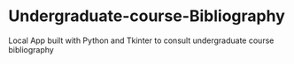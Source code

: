 # Undergraduate-course-Bibliography
Local App built with Python and Tkinter to consult undergraduate course bibliography
